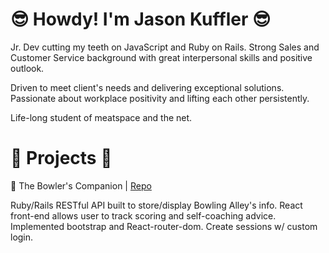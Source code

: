 # :sunglasses: Howdy! I'm Jason Kuffler :sunglasses:

Jr. Dev cutting my teeth on JavaScript and Ruby on Rails. Strong Sales and Customer Service background with great interpersonal skills and positive outlook.

Driven to meet client's needs and delivering exceptional solutions. Passionate about workplace positivity and lifting each other persistently.

Life-long student of meatspace and the net.

# :construction_worker: Projects :construction_worker: 

:construction_worker: The Bowler's Companion | <a href="https://github.com/Jkuffler/bowling/tree/master" target="_blank" rel="noreferrer noopener">Repo</a>

Ruby/Rails RESTful API built to store/display Bowling Alley's info. React front-end allows user to track scoring and self-coaching advice. Implemented bootstrap and React-router-dom. Create sessions w/ custom login.



<!--
**Jkuffler/Jkuffler** is a ✨ _special_ ✨ repository because its `README.md` (this file) appears on your GitHub profile.

Here are some ideas to get you started:

- 🔭 I’m currently working on ...
- 🌱 I’m currently learning ...
- 👯 I’m looking to collaborate on ...
- 🤔 I’m looking for help with ...
- 💬 Ask me about ...
- 📫 How to reach me: ...
- 😄 Pronouns: ...
- ⚡ Fun fact: ...
-->
